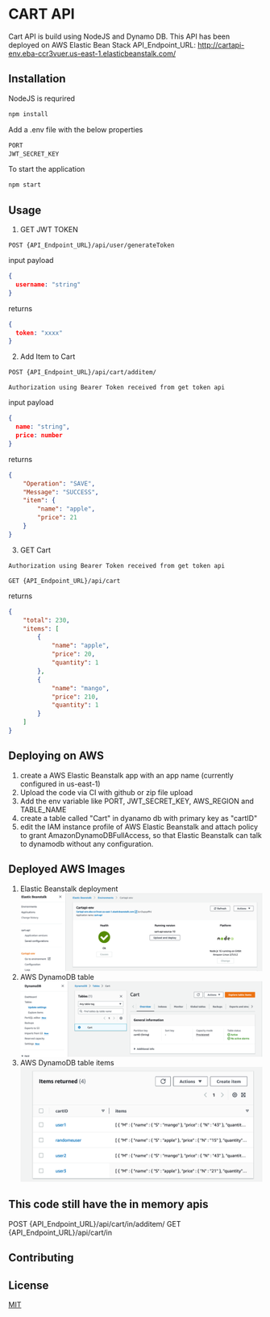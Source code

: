 # CART API

Cart API is build using NodeJS and Dynamo DB. This API has been deployed on AWS Elastic Bean Stack
API_Endpoint_URL: http://cartapi-env.eba-ccr3vuer.us-east-1.elasticbeanstalk.com/

## Installation

NodeJS is requrired

```bash
npm install
```

Add a .env file with the below properties

```bash
PORT
JWT_SECRET_KEY
```

To start the application
```bash
npm start
```

## Usage

1. GET JWT TOKEN 
```curl
POST {API_Endpoint_URL}/api/user/generateToken
```

input payload
```json
{
  username: "string"
}
```

returns
```json
{
  token: "xxxx"
}
```

2. Add Item to Cart

```curl 
POST {API_Endpoint_URL}/api/cart/additem/
```
```curl
Authorization using Bearer Token received from get token api
````

input payload
```json
{
  name: "string",
  price: number
}
```

returns
```json
{
    "Operation": "SAVE",
    "Message": "SUCCESS",
    "item": {
        "name": "apple",
        "price": 21
    }
}
```

3. GET Cart

```curl
Authorization using Bearer Token received from get token api
````

```curl 
GET {API_Endpoint_URL}/api/cart
```

returns
```json
{
    "total": 230,
    "items": [
        {
            "name": "apple",
            "price": 20,
            "quantity": 1
        },
        {
            "name": "mango",
            "price": 210,
            "quantity": 1
        }
    ]
}
```
## Deploying on AWS
1. create a AWS Elastic Beanstalk app with an app name (currently configured in us-east-1)
2. Upload the code via CI with github or zip file upload
3. Add the env variable like PORT, JWT_SECRET_KEY, AWS_REGION and TABLE_NAME
4. create a table called "Cart" in dyanamo db with primary key as "cartID"
5. edit the IAM instance profile of AWS Elastic Beanstalk and attach policy to grant AmazonDynamoDBFullAccess, so that Elastic Beanstalk can talk to dynamodb without any configuration.

## Deployed AWS Images
1. Elastic Beanstalk deployment
![API](https://github.com/gireeshpolaki/aws-test/blob/main/public/beanstalk.png?raw=true)
2. AWS DynamoDB table
![Cart table](https://github.com/gireeshpolaki/aws-test/blob/main/public/dynamodb-table.png?raw=true)
3. AWS DynamoDB table items
![table items](https://github.com/gireeshpolaki/aws-test/blob/main/public/table-items.png?raw=true)

## This code still have the in memory apis
POST {API_Endpoint_URL}/api/cart/in/additem/
GET {API_Endpoint_URL}/api/cart/in

## Contributing

## License

[MIT](https://choosealicense.com/licenses/mit/)